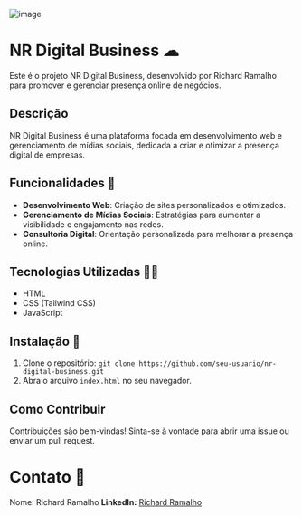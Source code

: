 ![image](https://github.com/user-attachments/assets/30113166-1dca-42fc-ad71-159e8b6b08aa)


# NR Digital Business ☁

Este é o projeto NR Digital Business, desenvolvido por Richard Ramalho para promover e gerenciar presença online de negócios.

## Descrição

NR Digital Business é uma plataforma focada em desenvolvimento web e gerenciamento de mídias sociais, dedicada a criar e otimizar a presença digital de empresas.

## Funcionalidades 📱

- **Desenvolvimento Web**: Criação de sites personalizados e otimizados.
- **Gerenciamento de Mídias Sociais**: Estratégias para aumentar a visibilidade e engajamento nas redes.
- **Consultoria Digital**: Orientação personalizada para melhorar a presença online.

## Tecnologias Utilizadas 👨‍💻

- HTML
- CSS (Tailwind CSS)
- JavaScript

## Instalação 🔄

1. Clone o repositório: `git clone https://github.com/seu-usuario/nr-digital-business.git`
2. Abra o arquivo `index.html` no seu navegador.

## Como Contribuir

Contribuições são bem-vindas! Sinta-se à vontade para abrir uma issue ou enviar um pull request.

# Contato 📩

Nome: Richard Ramalho
**LinkedIn:** [Richard Ramalho](https://www.linkedin.com/in/richard-ramalho-37926826a/)
